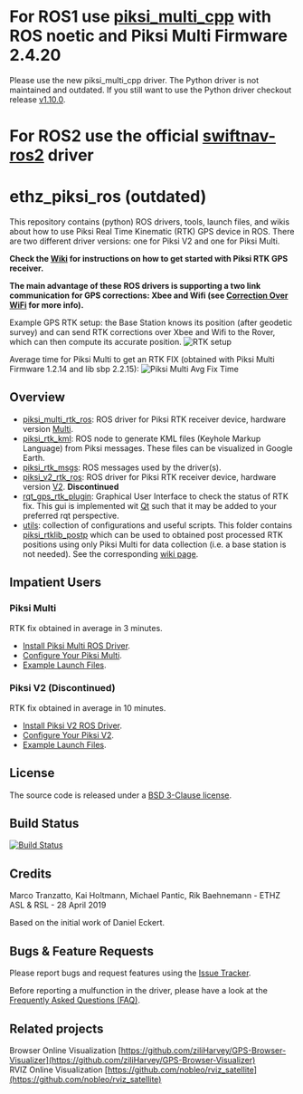 # For ROS1 use [piksi_multi_cpp](https://github.com/ethz-asl/ethz_piksi_ros/tree/master/piksi_multi_cpp) with ROS noetic and Piksi Multi Firmware 2.4.20
Please use the new piksi_multi_cpp driver. The Python driver is not maintained and outdated. If you still want to use the Python driver checkout release [v1.10.0](https://github.com/ethz-asl/ethz_piksi_ros/tree/v1.11.0).

# For ROS2 use the official [swiftnav-ros2](https://github.com/swift-nav/swiftnav-ros2) driver

ethz_piksi_ros (outdated)
======

This repository contains (python) ROS drivers, tools, launch files, and wikis about how to use Piksi Real Time Kinematic (RTK) GPS device in ROS. There are two different driver versions: one for Piksi V2 and one for Piksi Multi. 

**Check the [Wiki](https://github.com/ethz-asl/ethz_piksi_ros/wiki) for instructions on how to get started with Piksi RTK GPS receiver.**

**The main advantage of these ROS drivers is supporting a two link communication for GPS corrections: Xbee and Wifi (see [Correction Over WiFi](TODO) for more info).**

Example GPS RTK setup: the Base Station knows its position (after geodetic survey) and can send RTK corrections over Xbee and Wifi to the Rover, which can then compute its accurate position.
![RTK setup](https://user-images.githubusercontent.com/15651057/33481271-0b1b97ca-d694-11e7-8650-d3c7d2e54f7d.jpg)

Average time for Piksi Multi to get an RTK FIX (obtained with Piksi Multi Firmware 1.2.14 and lib sbp 2.2.15):
![Piksi Multi Avg Fix Time](https://user-images.githubusercontent.com/15651057/33422109-c4559d8e-d5b4-11e7-91fc-ee0947c731d1.png)

Overview
------
- [piksi_multi_rtk_ros](https://github.com/ethz-asl/ethz_piksi_ros/tree/master/piksi_multi_rtk_ros): ROS driver for Piksi RTK receiver device, hardware version [Multi](https://www.swiftnav.com/piksi-multi).
- [piksi_rtk_kml](https://github.com/ethz-asl/ethz_piksi_ros/tree/master/piksi_rtk_kml): ROS node to generate KML files (Keyhole Markup Language) from Piksi messages. These files can be visualized in Google Earth.
- [piksi_rtk_msgs](https://github.com/ethz-asl/ethz_piksi_ros/tree/master/piksi_rtk_msgs): ROS messages used by the driver(s).
- [piksi_v2_rtk_ros](https://github.com/ethz-asl/ethz_piksi_ros/tree/master/piksi_v2_rtk_ros): ROS driver for Piksi RTK receiver device, hardware version [V2](http://docs.swiftnav.com/pdfs/piksi_datasheet_v2.3.1.pdf). **Discontinued**
- [rqt_gps_rtk_plugin](https://github.com/ethz-asl/ethz_piksi_ros/tree/master/rqt_gps_rtk_plugin): Graphical User Interface to check the status of RTK fix. This gui is implemented wit [Qt](https://wiki.qt.io/Install_Qt_5_on_Ubuntu) such that it may be added to your preferred rqt perspective.
- [utils](https://github.com/ethz-asl/ethz_piksi_ros/tree/master/utils): collection of configurations and useful scripts. This folder contains [piksi_rtklib_postp](https://github.com/ethz-asl/ethz_piksi_ros/tree/master/utils/piksi_rtklib_postp) which can be used to obtained post processed RTK positions using only Piksi Multi for data collection (i.e. a base station is not needed). See the corresponding [wiki page](https://github.com/ethz-asl/ethz_piksi_ros/wiki/Data-collection-and-post-processing).

Impatient Users
------
### Piksi Multi
RTK fix obtained in average in 3 minutes.
 - [Install Piksi Multi ROS Driver](https://github.com/ethz-asl/ethz_piksi_ros/tree/master/piksi_multi_rtk_ros#installation-and-configuration).
 - [Configure Your Piksi Multi](https://github.com/ethz-asl/ethz_piksi_ros/wiki/Installing-and-Configuring-Your-Piksi).
 - [Example Launch Files](https://github.com/ethz-asl/ethz_piksi_ros/tree/master/piksi_multi_rtk_ros/launch).
  
### Piksi V2 (Discontinued)
RTK fix obtained in average in 10 minutes.
 - [Install Piksi V2 ROS Driver](https://github.com/ethz-asl/ethz_piksi_ros/tree/master/piksi_v2_rtk_ros#installation-and-configuration).
 - [Configure Your Piksi V2](https://github.com/ethz-asl/ethz_piksi_ros/wiki/Installing-and-Configuring-Your-Piksi).
 - [Example Launch Files](https://github.com/ethz-asl/ethz_piksi_ros/tree/master/piksi_v2_rtk_ros/launch).

License
-------
The source code is released under a [BSD 3-Clause license](https://github.com/ethz-asl/ethz_piksi_ros/blob/master/LICENSE).

Build Status
-------
[![Build Status](https://ci.leggedrobotics.com/buildStatus/icon?job=github_ethz-asl/ethz_piksi_ros/master)](https://ci.leggedrobotics.com/job/github_ethz-asl/job/ethz_piksi_ros/job/master/)

Credits
-------
Marco Tranzatto, Kai Holtmann, Michael Pantic, Rik Baehnemann - ETHZ ASL & RSL - 28 April 2019

Based on the initial work of Daniel Eckert.


Bugs & Feature Requests
-------
Please report bugs and request features using the [Issue Tracker](https://github.com/ethz-asl/ethz_piksi_ros/issues).

Before reporting a mulfunction in the driver, please have a look at the [Frequently Asked Questions (FAQ)](https://github.com/ethz-asl/ethz_piksi_ros/wiki/FAQ).

**Related projects**
-------
Browser Online Visualization [https://github.com/ziliHarvey/GPS-Browser-Visualizer](https://github.com/ziliHarvey/GPS-Browser-Visualizer)<br>
RVIZ Online Visualization [https://github.com/nobleo/rviz_satellite](https://github.com/nobleo/rviz_satellite)
